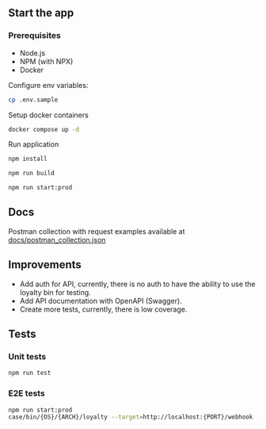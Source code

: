 ## Start the app

### Prerequisites
- Node.js
- NPM (with NPX)
- Docker

Configure env variables:
```bash
cp .env.sample
```

Setup docker containers
```bash
docker compose up -d
```

Run application
```bash
npm install

npm run build

npm run start:prod
```

## Docs
Postman collection with request examples available at [docs/postman_collection.json](./docs/postman_collection.json)

## Improvements

- Add auth for API, currently, there is no auth to have the ability to use the loyalty bin for testing.
- Add API documentation with OpenAPI (Swagger).
- Create more tests, currently, there is low coverage.


## Tests

### Unit tests
```bash
npm run test
```

### E2E tests

```bash
npm run start:prod
case/bin/{OS}/{ARCH}/loyalty --target=http://localhost:{PORT}/webhook --concurrency=1 --delay=500ms
```


